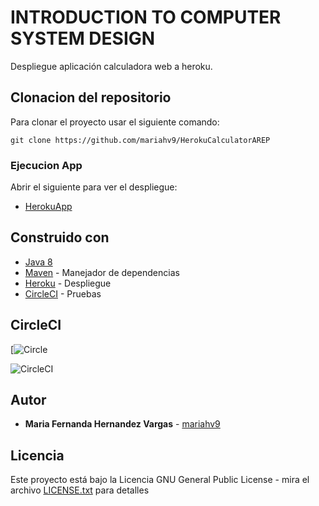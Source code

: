 # INTRODUCTION TO COMPUTER SYSTEM DESIGN

Despliegue aplicación calculadora web a heroku.

## Clonacion del repositorio 

Para clonar el proyecto usar el siguiente comando:

```
git clone https://github.com/mariahv9/HerokuCalculatorAREP
```

### Ejecucion App

Abrir el siguiente para ver el despliegue:

* [HerokuApp](http://herokuarep.herokuapp.com/hello)

## Construido con 

* [Java 8](https://www.java.com/es/about/whatis_java.jsp)
* [Maven](https://maven.apache.org/) - Manejador de dependencias
* [Heroku](https://dashboard.heroku.com/) - Despliegue
* [CircleCI](https://circleci.com/) - Pruebas

## CircleCI

[![Circle](https://img.shields.io/website?logo=heroku&url=https%3A%2F%2Fcalculatorarep.herokuapp.com%2Finputdata)

![CircleCI](https://img.shields.io/circleci/build/github/mariahv9/HerokuCalculatorAREP?token=fa8c51f3bedd926b133267148a5e3c22e1617f4a)

## Autor

* **Maria Fernanda Hernandez Vargas** - [mariahv9](https://github.com/mariahv9)


## Licencia

Este proyecto está bajo la Licencia GNU General Public License - mira el archivo [LICENSE.txt](LICENSE.txt) para detalles

